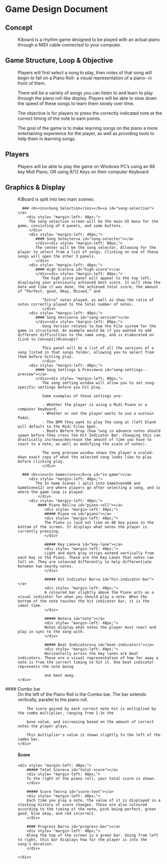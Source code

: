 Game Design Document
==========================================

## Concept<a id="concept"></a>
<div style= "margin-left: 40px;">
Kiboard is a rhythm game designed to be played with an actual piano through a MIDI cable connected to your computer. 
</div>

## Game Structure, Loop & Objective<a id="game-structure-loop--objective"></a>

<div style= "margin-left: 40px;">
Players will first select a song to play, then notes of that song will begin to fall on a Piano Roll- a visual representation of a piano- in front of them.

There will be a variety of songs you can listen to and learn to play through the piano roll-like display. Players will be able to slow down the speed of these songs to learn them slowly over time. 

The objective is for players to press the correctly indicated note at the correct timing of the note to earn points. 

The goal of the game is to make learning songs on the piano a more entertaining experience for the player, as well as providing tools to help them in learning songs.
</div>

## Players<a id="players"></a>
<div style= "margin-left: 40px;">
Players will be able to play the game on Windows PC’s using an 88 key Midi Piano, OR using 8/12 Keys on their computer Keyboard.
</div>

## Graphics & Display<a id="graphics--display"></a>
   <div style= "margin-left: 40px;">
   KiBoard is split into two main scenes:
   

      ### <b><ins>Song Selection</ins></b><a id="song-selection"></a>
	    <div style= "margin-left: 40px;">
         The song selection screen will be the main UI menu for the game, consisting of 4 panels, and some buttons.
         </div>
         <div style= "margin-left: 40px;">
            #### Song Selector<a id="song-selector"></a>
            </div><div style= "margin-left: 80px;">
            The center will be the song selector, Allowing for the player to select from a list of songs. Clicking on one of these songs will open the other 3 panels. 
            </div>
         <div style= "margin-left: 40px;">
            #### High Score<a id="high-score"></a>
            </div><div style= "margin-left: 80px;">
               The high score panel will appear to the top left, displaying your previously achieved best score. It will show the date and time it was done, the achieved total score, the amount of “Perfect, good, Okay, Missed,” and 

               “Extra” notes played, as well as show the ratio of notes correctly played to the total number of notes.
               </div>
         <div style= "margin-left: 40px;">
            #### Song Version<a id="song-version"></a>
            </div><div style= "margin-left: 80px;">
               Song Version relates to how the File system for the game is structured. An example would be if you wanted to add different difficulties to the same song, and is elaborated on [Link to Concept](#concept)

               This panel will be a list of all the versions of a song listed in that songs folder, allowing you to select from them before hitting play.
               </div>
         <div style= "margin-left: 40px;">
            #### Song Settings & Preview<a id="song-settings--preview"></a>
            </div><div style= "margin-left: 80px;">
               The song setting window will allow you to set song-specific settings before you hit play.

               Some examples of these settings are:

               - Whether the player is using a Midi Piano or a computer keyboard.
               - Whether or not the player wants to use a sustain Pedal.
               - The BPM they want to play the song at (left blank will default to the Midi Files bpm).
               - Beats Before Drop (how long in advance notes should spawn before they cross the Hit Indicator Bar. Changing this can drastically increase/decrease the amount of time you have to react to a note, as well as modifying the scale of notes).

               The song preview window shows the player a scaled-down exact copy of what the selected song looks like to play before clicking play.
               </div>
         
	  ### <b><ins>In Game</ins></b><a id="in-game"></a>
	     <div style= "margin-left: 40px;">
	        The In Game Scenes ( split into GameScene88 and GameScene12) are where players go after selecting a song, and is where the game loop is played.
		     </div>
	     <div style= "margin-left: 40px;">
		     #### Piano Roll<a id="piano-roll"></a>
				<div style= "margin-left: 40px;">
			    ##### Piano <a id="piano"></a>
			    <div style= "margin-left: 40px;">
		        The Piano is laid out like an 88 key piano in the bottom of the screen. It displays what notes the player is currently pressing.
		        </div>
		
		        ##### Key Lane<a id="key-lane"></a>
		        <div style= "margin-left: 40px;">
		        Light and dark gray strips extend vertically from each key in the Piano. These are the Key Lanes that notes can fall on. They are coloured differently to help differentiate between two nearby notes.  
		        </div>
		
		        ##### Hit Indicator Bar<a id="hit-indicator-bar"></a>
		        <div style= "margin-left: 40px;">
		        A coloured bar slightly above the Piano acts as a visual indicator for when you should play a note. When the bottom of the note touches the hit indicator bar, it is the ideal time.
		        </div>
		
		        ##### Note<a id="note"></a>
		        <div style= "margin-left: 40px;">
		        Notes display what notes the player must react and play in sync to the song with.
		        </div>
		
		        ##### Beat Indicators<a id="beat-indicators"></a>
		        <div style= "margin-left: 40px;">
		        Horizontally across the key lanes are beat indicators. These are a visual representation of how far away a note is from the correct timing to hit it. One beat indicator represents the note being 
		
		        one beat away.
    </div>
</div>
#### Combo bar<a id="combo-bar"></a>
	<div style= "margin-left: 40px;">
		On the left of the Piano Roll is the Combo bar. The bar extends vertically, parallel to the piano roll.
		
		The score gained by each correct note hit is multiplied by the combo multiplier, ranging from 1-3x the 
		
		base value, and increasing based on the amount of correct notes the player plays. 
		
		This multiplier's value is shown slightly to the left of the combo bar.
	</div>

#### Score<a id="score"></a>

	<div style= "margin-left: 40px;">
		##### Total Score<a id="total-score"></a>
		<div style= "margin-left: 40px;">
		To the right of the piano roll, your total score is shown.
		</div>
	
		##### Score Text<a id="score-text"></a>
		<div style= "margin-left: 40px;">
		Each time you play a note, the value of it is displayed in a stacking history of score changes. These are also coloured according to the timing of the note, pink being perfect, green good, blue okay, and red incorrect.
		</div>
	
		#### Progress Bar<a id="progress-bar"></a>
		<div style= "margin-left: 40px;">
		Along the top of the screen is a green bar. Going from left to right, this bar displays how far the player is into the song's duration.
		</div>
	
	</div>
</div>
	

